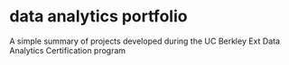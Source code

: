 # data analytics portfolio

A simple summary of projects developed during the UC Berkley Ext Data Analytics Certification program  
